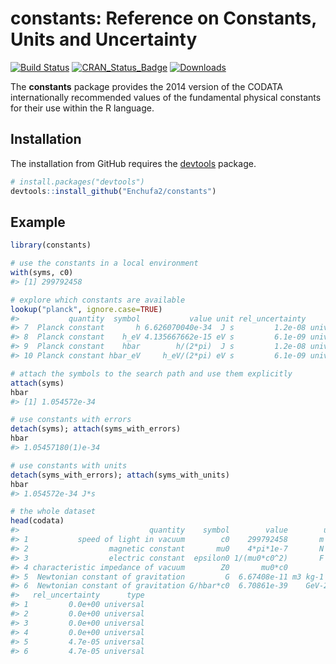 
<!-- README.md is generated from README.Rmd. Please edit that file -->
constants: Reference on Constants, Units and Uncertainty
========================================================

[![Build Status](https://travis-ci.org/Enchufa2/constants.svg?branch=master)](https://travis-ci.org/Enchufa2/constants) [![CRAN\_Status\_Badge](http://www.r-pkg.org/badges/version/constants)](https://cran.r-project.org/package=constants) [![Downloads](http://cranlogs.r-pkg.org/badges/constants)](https://cran.r-project.org/package=constants)

The **constants** package provides the 2014 version of the CODATA internationally recommended values of the fundamental physical constants for their use within the R language.

Installation
------------

The installation from GitHub requires the [devtools](https://github.com/hadley/devtools) package.

``` r
# install.packages("devtools")
devtools::install_github("Enchufa2/constants")
```

Example
-------

``` r
library(constants)

# use the constants in a local environment
with(syms, c0)
#> [1] 299792458

# explore which constants are available
lookup("planck", ignore.case=TRUE)
#>           quantity  symbol           value unit rel_uncertainty      type
#> 7  Planck constant       h 6.626070040e-34  J s         1.2e-08 universal
#> 8  Planck constant    h_eV 4.135667662e-15 eV s         6.1e-09 universal
#> 9  Planck constant    hbar        h/(2*pi)  J s         1.2e-08 universal
#> 10 Planck constant hbar_eV     h_eV/(2*pi) eV s         6.1e-09 universal

# attach the symbols to the search path and use them explicitly
attach(syms)
hbar
#> [1] 1.054572e-34

# use constants with errors
detach(syms); attach(syms_with_errors)
hbar
#> 1.05457180(1)e-34

# use constants with units
detach(syms_with_errors); attach(syms_with_units)
hbar
#> 1.054572e-34 J*s

# the whole dataset
head(codata)
#>                             quantity    symbol        value        unit
#> 1           speed of light in vacuum        c0    299792458       m s-1
#> 2                  magnetic constant       mu0    4*pi*1e-7       N A-2
#> 3                  electric constant  epsilon0 1/(mu0*c0^2)       F m-1
#> 4 characteristic impedance of vacuum        Z0       mu0*c0           Ω
#> 5  Newtonian constant of gravitation         G  6.67408e-11 m3 kg-1 s-2
#> 6  Newtonian constant of gravitation G/hbar*c0  6.70861e-39    GeV-2 c4
#>   rel_uncertainty      type
#> 1         0.0e+00 universal
#> 2         0.0e+00 universal
#> 3         0.0e+00 universal
#> 4         0.0e+00 universal
#> 5         4.7e-05 universal
#> 6         4.7e-05 universal
```
